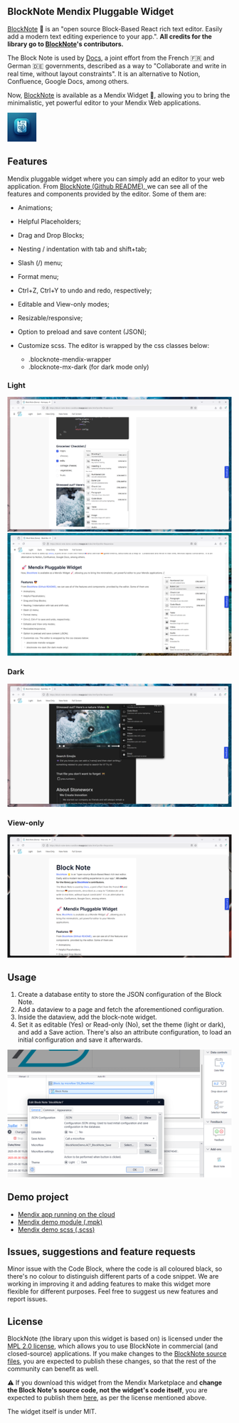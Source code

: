 ## BlockNote Mendix Pluggable Widget
[BlockNote](https://github.com/TypeCellOS/BlockNote) 📒 is an "open source Block-Based React rich text editor. Easily add a modern text editing experience to your app.". **All credits for the library go to [BlockNote](https://github.com/TypeCellOS/BlockNote)'s contributors.**

The Block Note is used by [Docs](https://docs.numerique.gouv.fr/login/), a joint effort from the French 🇫🇷 and German 🇩🇪 governments, described as a way to "Collaborate and write in real time, without layout constraints". It is an alternative to Notion, Confluence, Google Docs, among others.

Now, [BlockNote](https://github.com/TypeCellOS/BlockNote) is available as a Mendix Widget 🚀, allowing you to bring the minimalistic, yet powerful editor to your Mendix Web applications.

<img alt="Mendix Pluggable Widget Block Note Logo" src="https://github.com/StoneworxNL/block-note-mendix/blob/main/images/logo.jpeg" width="65px"/>

## Features
Mendix pluggable widget where you can simply add an editor to your web application.
From [BlockNote (Github README), ](https://github.com/TypeCellOS/BlockNote)we can see all of the features and components provided by the editor. Some of them are:

*   Animations;

*   Helpful Placeholders;

*   Drag and Drop Blocks;

*   Nesting / indentation with tab and shift+tab;

*   Slash (/) menu;

*   Format menu;

*   Ctrl+Z, Ctrl+Y to undo and redo, respectively;

*   Editable and View-only modes;

*   Resizable/responsive;

*   Option to preload and save content (JSON);

*   Customize scss. The editor is wrapped by the css classes below:

    *   .blocknote-mendix-wrapper
    *   .blocknote-mx-dark (for dark mode only)


### Light
![Light Mode](https://github.com/StoneworxNL/block-note-mendix/blob/main/images/lightmodedemo.png)
![Light Mode (full-page)](https://github.com/StoneworxNL/block-note-mendix/blob/main/images/fullscreendemo.png)

### Dark
![Dark Mode](https://github.com/StoneworxNL/block-note-mendix/blob/main/images/darkmodedemo.png)

### View-only
![View-only Mode](https://github.com/StoneworxNL/block-note-mendix/blob/main/images/viewmodedemo.png)

## Usage
1. Create a database entity to store the JSON configuration of the Block Note.
2. Add a dataview to a page and fetch the aforementioned configuration.
2. Inside the dataview, add the block-note widget.
3. Set it as editable (Yes) or Read-only (No), set the theme (light or dark), and add a Save action. There's also an attribute configuration, to load an initial configuration and save it afterwards.

![Usage in Mendix Studio Pro](https://github.com/StoneworxNL/block-note-mendix/blob/main/images/studioproconfig.png)


## Demo project
- [Mendix app running on the cloud](https://block-note-demo-sandbox.mxapps.io/index.html?profile=Responsive)
- [Mendix demo module (.mpk)](https://github.com/StoneworxNL/block-note-mendix/blob/main/demo/BlockNoteDemo.mpk)
- [Mendix demo scss (.scss)](https://github.com/StoneworxNL/block-note-mendix/blob/main/demo/demo.scss)

## Issues, suggestions and feature requests
Minor issue with the Code Block, where the code is all coloured black, so there's no colour to distinguish different parts of a code snippet.
We are working in improving it and adding features to make this widget more flexible for different purposes. Feel free to suggest us new features and report issues.

## License

BlockNote (the library upon this widget is based on) is licensed under the [MPL 2.0 license](https://fossa.com/blog/open-source-software-licenses-101-mozilla-public-license-2-0/), which allows you to use BlockNote in commercial (and closed-source) applications. If you make changes to the [BlockNote source files](https://github.com/TypeCellOS/BlockNote), you are expected to publish these changes, so that the rest of the community can benefit as well.

⚠️ If you download this widget from the Mendix Marketplace and **change the Block Note's source code, not the widget's code itself**, you are expected to publish them [here](https://github.com/TypeCellOS/BlockNote), as per the license mentioned above.

The widget itself is under MIT.